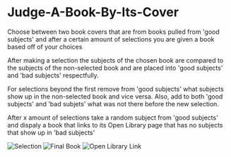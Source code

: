 # Judge-A-Book-By-Its-Cover
Choose between two book covers that are from books pulled from 'good subjects' and after a certain amount of selections you are given a book based off of your choices

After making a selection the subjects of the chosen book are compared to the subjects of the non-selected book and are placed into 'good subjects' and 'bad subjects' respectfully.

For selections beyond the first remove from 'good subjects' what subjects show up in the non-selected book and vice versa. Also, add to both 'good subjects' and 'bad subjets' what was not there before the new selection.

After x amount of selections take a random subject from 'good subjects' and dispaly a book that links to its Open Library page that has no subjects that show up in 'bad subjects'

![Selection](https://i.ibb.co/CJcvKBW/Capture1.png)
![Final Book](https://i.ibb.co/Sxf0vJf/Capture2.png)
![Open Library Link](https://i.ibb.co/MDgyYSh/Capture3.png)
